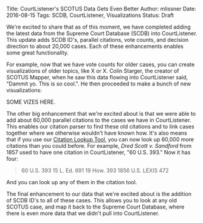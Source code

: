 Title: CourtListener's SCOTUS Data Gets Even Better
Author: mlissner
Date: 2016-08-15
Tags: SCDB, CourtListener, Visualizations
Status: Draft

We're excited to share that as of this moment, we have completed adding the latest data from the Supreme Court Database (SCDB) into CourtListener. This update adds SCDB ID's, parallel citations, vote counts, and decision direction to about 20,000 cases. Each of these enhancements enables some great functionality.

For example, now that we have vote counts for older cases, you can create visualizations of older topics, like X or X. Colin Starger, the creator of SCOTUS Mapper, when he saw this data flowing into CourtListener said, "Dammit yo. This is so cool.". He then proceeded to make a bunch of new visualizations:

SOME VIZES HERE.

The other big enhancement that we're excited about is that we were able to add about 60,000 parallel citations to the cases we have in CourtListener. This enables our citation parser to find these old citations and to link cases together where we otherwise wouldn't have known how. It's also means that if you use our [Citation Lookup Tool][c], you can now look up 60,000 more citations than you could before. For example, *Dred Scott v. Sandford* from 1857 used to have one citation in CourtListener, "60 U.S. 393." Now it has four:

> 60 U.S. 393
> 15 L. Ed. 691
> 19 How. 393
> 1856 U.S. LEXIS 472

And you can look up any of them in the citation tool.

The final enhancement to our data that we're excited about is the addition of SCDB ID's to all of these cases. This allows you to look at any old SCOTUS case, and map it back to the Supreme Court Database, where there is even more data that we didn't pull into CourtListener. 
   
[c]: https://www.courtlistener.com/c/
